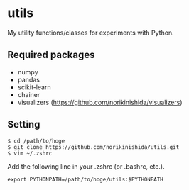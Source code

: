 # utils

My utility functions/classes for experiments with Python.

## Required packages ##

- numpy
- pandas
- scikit-learn
- chainer
- visualizers (https://github.com/norikinishida/visualizers)

## Setting ##

```
$ cd /path/to/hoge
$ git clone https://github.com/norikinishida/utils.git
$ vim ~/.zshrc
```

Add the following line in your .zshrc (or .bashrc, etc.).

```
export PYTHONPATH=/path/to/hoge/utils:$PYTHONPATH
```

